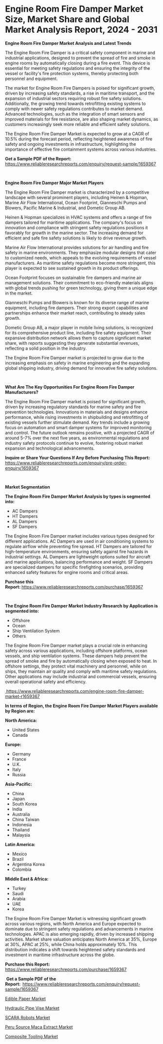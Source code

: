 <p><h1>Engine Room Fire Damper Market Size, Market Share and Global Market Analysis Report, 2024 - 2031</h1></p><p><strong>Engine Room Fire Damper Market Analysis and Latest Trends</strong></p>
<p><p>The Engine Room Fire Damper is a critical safety component in marine and industrial applications, designed to prevent the spread of fire and smoke in engine rooms by automatically closing during a fire event. This device is essential for meeting safety regulations and ensuring the integrity of the vessel or facility's fire protection systems, thereby protecting both personnel and equipment.</p><p>The market for Engine Room Fire Dampers is poised for significant growth, driven by increasing safety standards, a rise in maritime transport, and the expansion of industrial sectors requiring robust fire safety solutions. Additionally, the growing trend towards retrofitting existing systems to comply with newer safety regulations contributes to market demand. Advanced technologies, such as the integration of smart sensors and improved materials for fire resistance, are also shaping market dynamics, as customers increasingly seek more reliable and efficient safety solutions. </p><p>The Engine Room Fire Damper Market is expected to grow at a CAGR of 10.5% during the forecast period, reflecting heightened awareness of fire safety and ongoing investments in infrastructure, highlighting the importance of effective fire containment systems across various industries.</p></p>
<p><strong>Get a Sample PDF of the Report:&nbsp;</strong> <a href="https://www.reliableresearchreports.com/enquiry/request-sample/1659367?utm_campaign=24&utm_medium=2&utm_source=Github&utm_content=ia&utm_term=28092024&utm_id=engine-room-fire-damper">https://www.reliableresearchreports.com/enquiry/request-sample/1659367</a></p>
<p>&nbsp;</p>
<p><strong>Engine Room Fire Damper Major Market Players</strong></p>
<p><p>The Engine Room Fire Damper market is characterized by a competitive landscape with several prominent players, including Heinen & Hopman, Marine Air Flow International, Ocean Footprint, Gianneschi Pumps and Blowers, Pacific Marine & Industrial, and Dometic Group AB. </p><p>Heinen & Hopman specializes in HVAC systems and offers a range of fire dampers tailored for maritime applications. The company's focus on innovation and compliance with stringent safety regulations positions it favorably for growth in the marine sector. The increasing demand for efficient and safe fire safety solutions is likely to drive revenue growth.</p><p>Marine Air Flow International provides solutions for air handling and fire safety in marine environments. They emphasize modular designs that cater to customized needs, which appeals to the evolving requirements of vessel manufacturers. As maritime safety regulations become more stringent, this player is expected to see sustained growth in its product offerings.</p><p>Ocean Footprint focuses on sustainable fire dampers and marine air management solutions. Their commitment to eco-friendly materials aligns with global trends pushing for green technology, giving them a unique edge in the market.</p><p>Gianneschi Pumps and Blowers is known for its diverse range of marine equipment, including fire dampers. Their strong export capabilities and partnerships enhance their market reach, contributing to steady sales growth.</p><p>Dometic Group AB, a major player in mobile living solutions, is recognized for its comprehensive product line, including fire safety equipment. Their expansive distribution network allows them to capture significant market share, with reports suggesting they generate substantial revenues, reflecting a solid position in the industry.</p><p>The Engine Room Fire Damper market is projected to grow due to the increasing emphasis on safety in marine engineering and the expanding global shipping industry, driving demand for innovative fire safety solutions.</p></p>
<p>&nbsp;</p>
<p><strong>What Are The Key Opportunities For Engine Room Fire Damper Manufacturers?</strong></p>
<p><p>The Engine Room Fire Damper market is poised for significant growth, driven by increasing regulatory standards for marine safety and fire prevention technologies. Innovations in materials and designs enhance performance, while rising investments in shipbuilding and retrofitting of existing vessels further stimulate demand. Key trends include a growing focus on automation and smart damper systems for improved monitoring and control. The future outlook remains positive, with a projected CAGR of around 5-7% over the next five years, as environmental regulations and industry safety protocols continue to evolve, fostering robust market expansion and technological advancements.</p></p>
<p><strong>Inquire or Share Your Questions If Any Before Purchasing This Report:</strong> <a href="https://www.reliableresearchreports.com/enquiry/pre-order-enquiry/1659367?utm_campaign=24&utm_medium=2&utm_source=Github&utm_content=ia&utm_term=28092024&utm_id=engine-room-fire-damper">https://www.reliableresearchreports.com/enquiry/pre-order-enquiry/1659367</a></p>
<p>&nbsp;</p>
<p><strong>Market Segmentation</strong></p>
<p><strong>The Engine Room Fire Damper Market Analysis by types is segmented into:</strong></p>
<p><ul><li>AC Dampers</li><li>HT Dampers</li><li>AL Dampers</li><li>SF Dampers</li></ul></p>
<p><p>The Engine Room Fire Damper market includes various types designed for different applications. AC Dampers are used in air conditioning systems to regulate airflow while preventing fire spread. HT Dampers are tailored for high-temperature environments, ensuring safety against fire hazards in industrial settings. AL Dampers are lightweight options suited for aircraft and marine applications, balancing performance and weight. SF Dampers are specialized dampers for specific firefighting scenarios, providing enhanced safety features for engine rooms and critical areas.</p></p>
<p><strong>Purchase this Report:&nbsp;</strong><a href="https://www.reliableresearchreports.com/purchase/1659367?utm_campaign=24&utm_medium=2&utm_source=Github&utm_content=ia&utm_term=28092024&utm_id=engine-room-fire-damper">https://www.reliableresearchreports.com/purchase/1659367</a></p>
<p>&nbsp;</p>
<p><strong>The Engine Room Fire Damper Market Industry Research by Application is segmented into:</strong></p>
<p><ul><li>Offshore</li><li>Ocean</li><li>Ship Ventilation System</li><li>Others</li></ul></p>
<p><p>The Engine Room Fire Damper market plays a crucial role in enhancing safety across various applications, including offshore platforms, ocean vessels, and ship ventilation systems. These dampers help prevent the spread of smoke and fire by automatically closing when exposed to heat. In offshore settings, they protect vital machinery and personnel, while on ships, they maintain air quality and comply with maritime safety regulations. Other applications may include industrial and commercial vessels, ensuring overall operational safety and efficiency.</p></p>
<p><a href="https://www.reliableresearchreports.com/engine-room-fire-damper-market-r1659367?utm_campaign=24&utm_medium=2&utm_source=Github&utm_content=ia&utm_term=28092024&utm_id=engine-room-fire-damper">&nbsp;https://www.reliableresearchreports.com/engine-room-fire-damper-market-r1659367</a></p>
<p><strong>In terms of Region, the Engine Room Fire Damper Market Players available by Region are:</strong></p>
<p>
    <p> <strong> North America: </strong>
        <ul>
            <li>United States</li>
            <li>Canada</li>
        </ul>
        </p> 
    <p> <strong> Europe: </strong>
        <ul>
            <li>Germany</li>
            <li>France</li>
            <li>U.K.</li>
            <li>Italy</li>
            <li>Russia</li>
        </ul>
        </p> 
    <p> <strong> Asia-Pacific: </strong>
        <ul>
            <li>China</li>
            <li>Japan</li>
            <li>South Korea</li>
            <li>India</li>
            <li>Australia</li>
            <li>China Taiwan</li>
            <li>Indonesia</li>
            <li>Thailand</li>
            <li>Malaysia</li>
        </ul>
        </p> 
    <p> <strong> Latin America: </strong>
        <ul>
            <li>Mexico</li>
            <li>Brazil</li>
            <li>Argentina Korea</li>
            <li>Colombia</li>
        </ul>
        </p> 
    <p> <strong> Middle East & Africa: </strong>
        <ul>
            <li>Turkey</li>
            <li>Saudi</li>
            <li>Arabia</li>
            <li>UAE</li>
            <li>Korea</li>
        </ul>
    </p>
    </p>
<p><p>The Engine Room Fire Damper Market is witnessing significant growth across various regions, with North America and Europe expected to dominate due to stringent safety regulations and advancements in marine technologies. APAC is also emerging rapidly, driven by increased shipping activities. Market share valuation anticipates North America at 35%, Europe at 30%, APAC at 25%, while China holds approximately 10%. This distribution indicates a shift towards heightened safety standards and investment in maritime infrastructure across the globe.</p></p>
<p><strong>Purchase this Report: </strong><a href="https://www.reliableresearchreports.com/purchase/1659367?utm_campaign=24&utm_medium=2&utm_source=Github&utm_content=ia&utm_term=28092024&utm_id=engine-room-fire-damper">https://www.reliableresearchreports.com/purchase/1659367</a></p>
<p>&nbsp;<strong>Get a Sample PDF of the Report:&nbsp;&nbsp;</strong><a href="https://www.reliableresearchreports.com/enquiry/request-sample/1659367?utm_campaign=24&utm_medium=2&utm_source=Github&utm_content=ia&utm_term=28092024&utm_id=engine-room-fire-damper">https://www.reliableresearchreports.com/enquiry/request-sample/1659367</a></p>
<p><strong></strong></p>
<p><p><a href="https://issuu.com/reportprime-2/docs/edible-paper-market-size-2030.pptx_0da4d10e88640a?utm_campaign=24&utm_medium=2&utm_source=Github&utm_content=ia&utm_term=28092024&utm_id=engine-room-fire-damper">Edible Paper Market</a></p><p><a href="https://github.com/MarlinNader2023/Market-Research-Report-List-1/blob/main/hydraulic-pipe-vise-market.md?utm_campaign=24&utm_medium=2&utm_source=Github&utm_content=ia&utm_term=28092024&utm_id=engine-room-fire-damper">Hydraulic Pipe Vise Market</a></p><p><a href="https://www.linkedin.com/pulse/scara-robots-market-research-report-exploring-size-revenue-bflje?utm_campaign=24&utm_medium=2&utm_source=Github&utm_content=ia&utm_term=28092024&utm_id=engine-room-fire-damper">SCARA Robots Market</a></p><p><a href="https://issuu.com/reportprime-2/docs/peru-source-maca-extract-market-siz_b245c37f8022fa?utm_campaign=24&utm_medium=2&utm_source=Github&utm_content=ia&utm_term=28092024&utm_id=engine-room-fire-damper">Peru Source Maca Extract Market</a></p><p><a href="https://www.linkedin.com/pulse/what-innovations-market-trends-shaping-composite-tooling-itgqe?utm_campaign=24&utm_medium=2&utm_source=Github&utm_content=ia&utm_term=28092024&utm_id=engine-room-fire-damper">Composite Tooling Market</a></p></p>